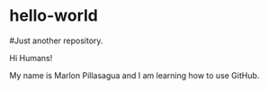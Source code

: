 # hello-world
#Just another repository.

Hi Humans!

My name is Marlon Pillasagua and I am learning how to use GitHub.
